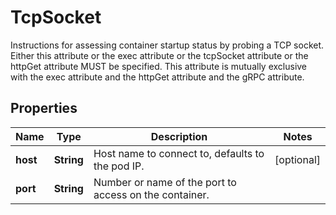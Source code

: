 

# TcpSocket

Instructions for assessing container startup status by probing a TCP socket. Either this attribute or the exec attribute or the tcpSocket attribute or the httpGet attribute MUST be specified. This attribute is mutually exclusive with the exec attribute and the httpGet attribute and the gRPC attribute.

## Properties

| Name | Type | Description | Notes |
|------------ | ------------- | ------------- | -------------|
|**host** | **String** | Host name to connect to, defaults to the pod IP. |  [optional] |
|**port** | **String** | Number or name of the port to access on the container. |  |



